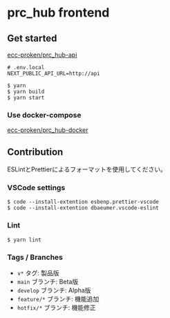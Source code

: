 # prc_hub frontend

## Get started

[ecc-proken/prc_hub-api](https://github.com/ecc-proken/prc_hub-api)

```env
# .env.local
NEXT_PUBLIC_API_URL=http://api
```

```console
$ yarn
$ yarn build
$ yarn start
```

### Use docker-compose

[ecc-proken/prc_hub-docker](https://github.com/ecc-proken/prc_hub-docker)

## Contribution

ESLintとPrettierによるフォーマットを使用してください。

### VSCode settings

```console
$ code --install-extention esbenp.prettier-vscode
$ code --install-extention dbaeumer.vscode-eslint
```

### Lint

```console
$ yarn lint
```

### Tags / Branches

- `v*` タグ: 製品版
- `main` ブランチ: Beta版
- `develop` ブランチ: Alpha版
- `feature/*` ブランチ: 機能追加
- `hotfix/*` ブランチ: 機能修正